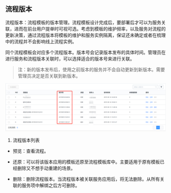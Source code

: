 ## 流程版本

流程版本：流程模板的版本管理。流程模板设计完成后，要部署后才可以为服务关联，进而在前台用户提单时可视可选。考虑到模板的维护频率，以及服务对流程的更新决策，通过流程版本将模板的维护和服务实例隔离，保证还未确定或者在梳理中的流程并不会影响线上流程实例。

同个流程模板会对应多个流程版本。版本号会记录版本发布的具体时间。管理员在进行服务和流程版本关联时，可以选择适合的版本号来进行关联。

>   注：新的版本发布后，使用之前版本的服务并不会自动更新到新版本。需要管理员决定是否关联到新版本。

![](../../media/0be32eb81b64dffa7670357daa208d6c.png)

1.  流程版本列表

-   预览：查看流程。

-   还原：可以将该版本应用的模板还原至流程模板库中。主要适用于原有模板已经删除又不想手动重建的场景。

-   删除：删除流程版本。当流程版本被关联服务应用后，将无法删除。从所有关联的服务项中解绑之后方可删除。
